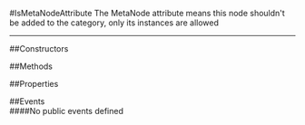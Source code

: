 #IsMetaNodeAttribute
  The MetaNode attribute means this node shouldn't be added to the category, only its instances are allowed 

---
##Constructors 


##Methods  







##Properties  


##Events  
####No public events defined

